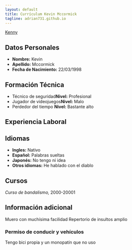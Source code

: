 ```yaml
---
layout: default
title: Currículum Kevin Mccormick 
tagline: adrian731.github.io
---
```

[Kenny](images/kenny1.png)
## **Datos Personales**
* **Nombre:** Kevin 
* **Apellido:** Mccormick
* **Fecha de Nacimiento:** 22/03/1998 

## **Formación Técnica**
* Técnico de seguridad**Nivel:** Profesional
* Jugador de videojuegos**Nivel:** Malo
* Perdedor del tiempo **Nivel:** Bastante alto 

## **Experiencia Laboral**


## **Idiomas**
* **Ingles:** Nativo
* **Español:** Palabras sueltas
* **Japonés:** No tengo ni idea
* **Otros idiomas:** He hablado con el diablo
 

## **Cursos**
*Curso de bandalismo,* 2000-20001


## **Información adicional**
Muero con muchísima facilidad
Repertorio de insultos amplio


### Permiso de conducir y vehículos
Tengo bici propia y un monopatín que no uso

